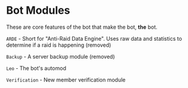 # Bot Modules

These are core features of the bot that make the bot, **the** bot.

`ARDE` - Short for "Anti-Raid Data Engine". Uses raw data and statistics to determine if a raid is happening (removed)

`Backup` - A server backup module (removed)

`Leo` - The bot's automod

`Verification` - New member verification module